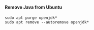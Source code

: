 #### Remove Java from Ubuntu

```
sudo apt purge openjdk*
sudo apt remove --autoremove openjdk*
```
